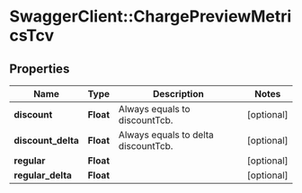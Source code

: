 # SwaggerClient::ChargePreviewMetricsTcv

## Properties
Name | Type | Description | Notes
------------ | ------------- | ------------- | -------------
**discount** | **Float** | Always equals to discountTcb. | [optional] 
**discount_delta** | **Float** | Always equals to delta discountTcb. | [optional] 
**regular** | **Float** |  | [optional] 
**regular_delta** | **Float** |  | [optional] 


